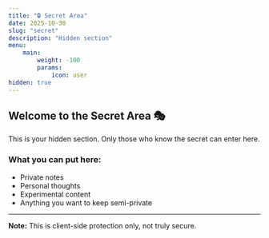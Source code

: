 ```yaml
---
title: "🔒 Secret Area"
date: 2025-10-30
slug: "secret"
description: "Hidden section"
menu:
    main:
        weight: -100
        params:
            icon: user
hidden: true
---
```


## Welcome to the Secret Area 🎭

This is your hidden section. Only those who know the secret can enter here.

### What you can put here:
- Private notes
- Personal thoughts  
- Experimental content
- Anything you want to keep semi-private

---

**Note:** This is client-side protection only, not truly secure.
